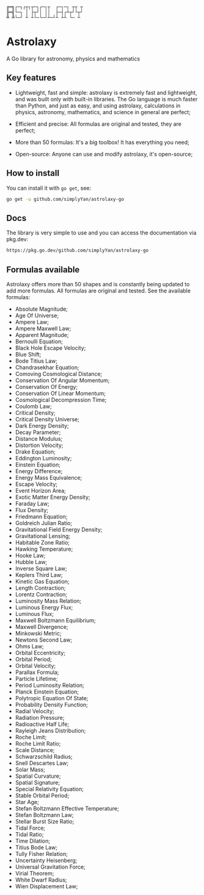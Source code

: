 ```
╔═╗┌─┐┌┬┐┬─┐┌─┐┬  ┌─┐─┐ ┬┬ ┬
╠═╣└─┐ │ ├┬┘│ ││  ├─┤┌┴┬┘└┬┘
╩ ╩└─┘ ┴ ┴└─└─┘┴─┘┴ ┴┴ └─ ┴
```
# Astrolaxy
A Go library for astronomy, physics and mathematics

## Key features
- Lightweight, fast and simple: astrolaxy is extremely fast and lightweight, and was built only with built-in libraries. The Go language is much faster than Python, and just as easy, and using astrolaxy, calculations in physics, astronomy, mathematics, and science in general are perfect;

- Efficient and precise: All formulas are original and tested, they are perfect;

- More than 50 formulas: It's a big toolbox! It has everything you need;

- Open-source: Anyone can use and modify astrolaxy, it's open-source;

## How to install
You can install it with `go get`, see:
```bash
go get -u github.com/simplyYan/astrolaxy-go
```

## Docs
The library is very simple to use and you can access the documentation via pkg.dev:
```bash
https://pkg.go.dev/github.com/simplyYan/astrolaxy-go
```

## Formulas available
Astrolaxy offers more than 50 shapes and is constantly being updated to add more formulas. All formulas are original and tested. See the available formulas:
- Absolute Magnitude;
- Age Of Universe;
- Ampere Law;
- Ampere Maxwell Law;
- Apparent Magnitude;
- Bernoulli Equation;
- Black Hole Escape Velocity;
- Blue Shift;
- Bode Titius Law;
- Chandrasekhar Equation;
- Comoving Cosmological Distance;
- Conservation Of Angular Momentum;
- Conservation Of Energy;
- Conservation Of Linear Momentum;
- Cosmological Decompression Time;
- Coulomb Law;
- Critical Density;
- Critical Density Universe;
- Dark Energy Density;
- Decay Parameter;
- Distance Modulus;
- Distortion Velocity;
- Drake Equation;
- Eddington Luminosity;
- Einstein Equation;
- Energy Difference;
- Energy Mass Equivalence;
- Escape Velocity;
- Event Horizon Area;
- Exotic Matter Energy Density;
- Faraday Law;
- Flux Density;
- Friedmann Equation;
- Goldreich Julian Ratio;
- Gravitational Field Energy Density;
- Gravitational Lensing;
- Habitable Zone Ratio;
- Hawking Temperature;
- Hooke Law;
- Hubble Law;
- Inverse Square Law;
- Keplers Third Law;
- Kinetic Gas Equation;
- Length Contraction;
- Lorentz Contraction;
- Luminosity Mass Relation;
- Luminous Energy Flux;
- Luminous Flux;
- Maxwell Boltzmann Equilibrium;
- Maxwell Divergence;
- Minkowski Metric;
- Newtons Second Law;
- Ohms Law;
- Orbital Eccentricity;
- Orbital Period;
- Orbital Velocity;
- Parallax Formula;
- Particle Lifetime;
- Period Luminosity Relation;
- Planck Einstein Equation;
- Polytropic Equation Of State;
- Probability Density Function;
- Radial Velocity;
- Radiation Pressure;
- Radioactive Half Life;
- Rayleigh Jeans Distribution;
- Roche Limit;
- Roche Limit Ratio;
- Scale Distance;
- Schwarzschild Radius;
- Snell Descartes Law;
- Solar Mass;
- Spatial Curvature;
- Spatial Signature;
- Special Relativity Equation;
- Stable Orbital Period;
- Star Age;
- Stefan Boltzmann Effective Temperature;
- Stefan Boltzmann Law;
- Stellar Burst Size Ratio;
- Tidal Force;
- Tidal Ratio;
- Time Dilation;
- Titius Bode Law;
- Tully Fisher Relation;
- Uncertainty Heisenberg;
- Universal Gravitation Force;
- Virial Theorem;
- White Dwarf Radius;
- Wien Displacement Law;
